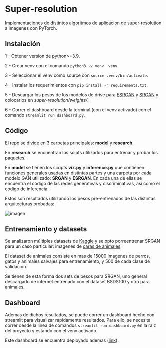 # Super-resolution

Implementaciones de distintos algoritmos de aplicacion de super-resolution a imagenes con PyTorch.

## Instalación

1 - Obtener version de python>=3.9.

2 - Crear venv con el comando `python3 -v venv .venv`.

3 - Seleccionar el venv como source con `source .venv/bin/activate`.

4 - Instalar los requerimientos con `pip install -r requirements.txt`.

5 - Descargar los pesos de los modelos de drive para [ESRGAN](https://drive.google.com/drive/folders/11EDB_YuHQmcbUFm2GE0xcekvZ2b7YOT-) y [SRGAN](https://drive.google.com/drive/folders/12OG-KawSFFs6Pah89V4a_Td-VcwMBE5i) y colocarlos en *super-resolution/weights/*.

6 - Correr el dashboard desde la terminal (con el venv activado) con el comando `streamlit run dashboard.py`.

## Código

El repo se divide en 3 carpetas principales: **model** y **research**.

En **research** se encuentran los scipts utilizados para entrenar y probar los paquetes.

En **model** se tienen los scripts **viz&#46;py** y **inference&#46;py** que contienen funciones generales usadas en distintas partes y una carpeta por cada modelo GAN utilizado: **SRGAN** y **ESRGAN**. En cada una de ellas se encuentra el código de las redes generativas y discriminativas, asi como el codigo de inferencia.

Estos son resultados utilizando los pesos pre-entrenados de las distintas arquitecturas probadas:

![imagen](./images/SR-comparisson.jpeg)

## Entrenamiento y datasets

Se analizaron múltiples datasets de [Kaggle](https://www.kaggle.com) y se opto porreentrenar SRGAN para un caso particular: imagenes de [caras de animales](https://www.kaggle.com/andrewmvd/animal-faces).

El dataset de animales consiste en mas de 15000 imagenes de perros, gatos y animales salvajes para entrenamiento, y 500 de cada clase de validacion.

Se tienen de esta forma dos sets de pesos para SRGAN, uno general descargado de internet entrenado con el dataset BSDS100 y otro para animales.


## Dashboard

Ademas de dichos resultados, se puede correr un dashboard hecho con streamlit para visualizar rapidamente resultados. Para ello, se necesita correr desde la linea de comandos `streamlit run dashboard.py` en la raiz del proyecto y estando con el venv activado.

Este dashboard se encuentra deployado ademas ([link](https://share.streamlit.io/patco96/super-resolution/main/dashboard.py)).